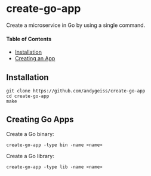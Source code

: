 # create-go-app

Create a microservice in Go by using a single command.

#### Table of Contents

- [Installation]()
- [Creating an App]()

## Installation

    git clone https://github.com/andygeiss/create-go-app
    cd create-go-app
    make

## Creating Go Apps

Create a Go binary:

    create-go-app -type bin -name <name>

Create a Go library:

    create-go-app -type lib -name <name>
